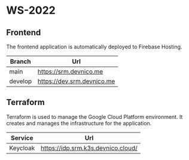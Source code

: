 # WS-2022

## Frontend

The frontend application is automatically deployed to Firebase Hosting.

| Branch  | Url                        |
| ------- | -------------------------- |
| main    | https://srm.devnico.me     |
| develop | https://dev.srm.devnico.me |

## Terraform

Terraform is used to manage the Google Cloud Platform environment. It creates and manages the infrastructure for the application.

| Service  | Url                                |
| -------- | ---------------------------------- |
| Keycloak | https://idp.srm.k3s.devnico.cloud/ |